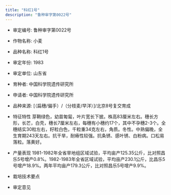 ```yaml
---
title: "科红1号"
description: "鲁种审字第0022号"
---
```

* 审定编号:  鲁种审字第0022号

*  作物名称:  小麦

*  品种名称:  科红1号

*  审定年份:  1983

*  审定单位:  山东省

* 育种者:  中国科学院遗传研究所

*  申请者:  中国科学院遗传研究所

*  品种来源:  [（扁穗/偏手）/（分枝麦/早洋）]/北京8号复交育成

*  特征特性
芽鞘绿色，幼苗匍匐，叶片宽长下披。株高83厘米左右。穗长方形，长芒，白壳，穗长7厘米左右，每穗有小穗约17个，其中不孕穗2-3个。全穗结实30粒左右，籽粒白色，千粒重34克左右，角质。冬性。中熟偏晚，全生育期243天左右。抗干旱，耐瘠性较强。抗条锈、感叶锈、白粉病。口松易落粒。落黄好。

*  产量表现
1981-1982年全省旱地组区域试验，平均亩产125.35公斤，比对照昌乐5号增产0.8%。1982-1983年全省区域试验，平均亩产230.1公斤，比昌乐5号增产18.9%。两年平均亩产179.3公斤，比对照昌乐5号增产9.9%。

*  栽培技术要点


*  审定意见


